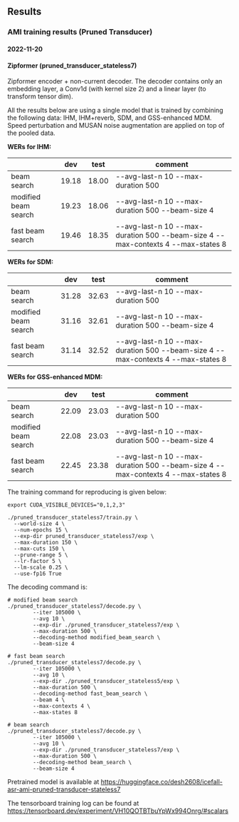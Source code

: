 ## Results

### AMI training results (Pruned Transducer)

#### 2022-11-20

#### Zipformer (pruned_transducer_stateless7)

Zipformer encoder + non-current decoder. The decoder
contains only an embedding layer, a Conv1d (with kernel size 2) and a linear
layer (to transform tensor dim).

All the results below are using a single model that is trained by combining the following
data: IHM, IHM+reverb, SDM, and GSS-enhanced MDM. Speed perturbation and MUSAN noise
augmentation are applied on top of the pooled data.

**WERs for IHM:**

|                           | dev | test | comment                                  |
|---------------------------|------------|------------|------------------------------------------|
| beam search               |  19.18  |  18.00  | --avg-last-n 10 --max-duration 500 |
| modified beam search      |  19.23  |  18.06  | --avg-last-n 10 --max-duration 500 --beam-size 4 |
| fast beam search          |  19.46  |  18.35  | --avg-last-n 10 --max-duration 500 --beam-size 4 --max-contexts 4 --max-states 8 |

**WERs for SDM:**

|                           | dev | test | comment                                  |
|---------------------------|------------|------------|------------------------------------------|
| beam search               |  31.28  |  32.63  | --avg-last-n 10 --max-duration 500 |
| modified beam search      |  31.16  |  32.61  | --avg-last-n 10 --max-duration 500 --beam-size 4 |
| fast beam search          |  31.14  |  32.52  | --avg-last-n 10 --max-duration 500 --beam-size 4 --max-contexts 4 --max-states 8 |

**WERs for GSS-enhanced MDM:**

|                           | dev | test | comment                                  |
|---------------------------|------------|------------|------------------------------------------|
| beam search               |  22.09  |  23.03  | --avg-last-n 10 --max-duration 500 |
| modified beam search      |  22.08  |  23.03  | --avg-last-n 10 --max-duration 500 --beam-size 4 |
| fast beam search          |  22.45  |  23.38  | --avg-last-n 10 --max-duration 500 --beam-size 4 --max-contexts 4 --max-states 8 |

The training command for reproducing is given below:

```
export CUDA_VISIBLE_DEVICES="0,1,2,3"

./pruned_transducer_stateless7/train.py \
  --world-size 4 \
  --num-epochs 15 \
  --exp-dir pruned_transducer_stateless7/exp \
  --max-duration 150 \
  --max-cuts 150 \
  --prune-range 5 \
  --lr-factor 5 \
  --lm-scale 0.25 \
  --use-fp16 True
```

The decoding command is:
```
# modified beam search
./pruned_transducer_stateless7/decode.py \
        --iter 105000 \
        --avg 10 \
        --exp-dir ./pruned_transducer_stateless7/exp \
        --max-duration 500 \
        --decoding-method modified_beam_search \
        --beam-size 4

# fast beam search
./pruned_transducer_stateless7/decode.py \
        --iter 105000 \
        --avg 10 \
        --exp-dir ./pruned_transducer_stateless5/exp \
        --max-duration 500 \
        --decoding-method fast_beam_search \
        --beam 4 \
        --max-contexts 4 \
        --max-states 8

# beam search
./pruned_transducer_stateless7/decode.py \
        --iter 105000 \
        --avg 10 \
        --exp-dir ./pruned_transducer_stateless7/exp \
        --max-duration 500 \
        --decoding-method beam_search \
        --beam-size 4
```

Pretrained model is available at <https://huggingface.co/desh2608/icefall-asr-ami-pruned-transducer-stateless7>

The tensorboard training log can be found at
<https://tensorboard.dev/experiment/VH10QOTBTbuYpWx994Onrg/#scalars>
